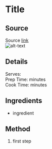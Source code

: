 # Title

## Source
Source [link](url)\
![alt-text](./pictures/pic.jpeg)

## Details
Serves: \
Prep Time:  minutes\
Cook Time:  minutes

## Ingredients
- ingredient

## Method
1. first step
